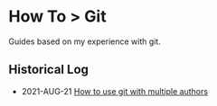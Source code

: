 # How To > Git

Guides based on my experience with git.

## Historical Log

* 2021-AUG-21 [How to use git with multiple authors](multi_author/README.md) 
